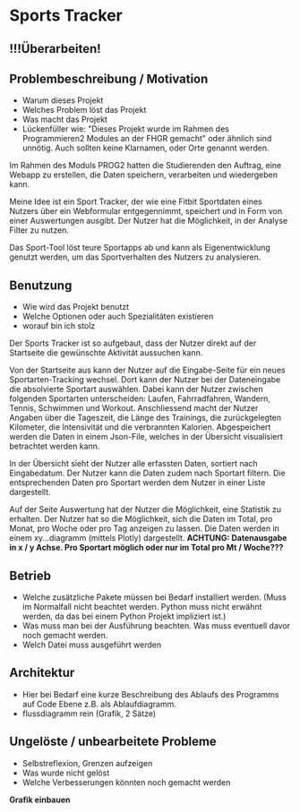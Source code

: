 # Sports Tracker
## !!!Überarbeiten!
## Problembeschreibung / Motivation
 - Warum dieses Projekt
 - Welches Problem löst das Projekt
 - Was macht das Projekt
 - Lückenfüller wie: "Dieses Projekt wurde im Rahmen des Programmieren2 Modules an der FHGR gemacht" oder ähnlich sind unnötig. Auch sollten keine Klarnamen, oder Orte genannt werden.

Im Rahmen des Moduls PROG2 hatten die Studierenden den Auftrag, 
eine Webapp zu erstellen, die Daten speichern, verarbeiten und 
wiedergeben kann.

Meine Idee ist ein Sport Tracker, der wie eine Fitbit 
Sportdaten eines Nutzers über ein Webformular entgegennimmt, 
speichert und in Form von einer Auswertungen ausgibt. Der 
Nutzer hat die Möglichkeit, in der Analyse Filter zu nutzen.

Das Sport-Tool löst teure Sportapps ab und kann als Eigenentwicklung 
genutzt werden, um das Sportverhalten des Nutzers zu analysieren. 

## Benutzung
- Wie wird das Projekt benutzt
- Welche Optionen oder auch Spezialitäten existieren
- worauf bin ich stolz

Der Sports Tracker ist so aufgebaut, dass der Nutzer direkt auf 
der Startseite die gewünschte Aktivität aussuchen kann. 

Von der Startseite aus kann der Nutzer auf die Eingabe-Seite für ein 
neues Sportarten-Tracking wechsel. Dort kann der Nutzer bei der Dateneingabe 
die absolvierte Sportart auswählen. Dabei kann der Nutzer zwischen folgenden 
Sportarten unterscheiden: Laufen, Fahrradfahren, Wandern, Tennis, Schwimmen
und Workout. Anschliessend macht der Nutzer Angaben über die Tageszeit, 
die Länge des Trainings, die zurückgelegten Kilometer, die Intensivität und die 
verbrannten Kalorien. Abgespeichert werden die Daten in einem Json-File, 
welches in der Übersicht visualisiert betrachtet werden kann.

In der Übersicht sieht der Nutzer alle erfassten Daten, sortiert nach 
Eingabedatum. Der Nutzer kann die Daten zudem nach Sportart filtern. 
Die entsprechenden Daten pro Sportart werden dem Nutzer in einer Liste 
dargestellt.

Auf der Seite Auswertung hat der Nutzer die Möglichkeit, eine Statistik
zu erhalten. Der Nutzer hat so die Möglichkeit, sich die Daten im Total, 
pro Monat, pro Woche oder pro Tag anzeigen zu lassen. Die Daten werden 
in einem xy...diagramm (mittels Plotly) dargestellt.
**ACHTUNG: Datenausgabe in x / y Achse. Pro Sportart möglich oder nur im 
Total pro Mt / Woche???**

## Betrieb
 - Welche zusätzliche Pakete müssen bei Bedarf installiert werden. (Muss im Normalfall nicht beachtet werden. Python muss nicht erwähnt werden, da das bei einem Python Projekt impliziert ist.)
 - Was muss man bei der Ausführung beachten. Was muss eventuell davor noch gemacht werden.
 - Welch Datei muss ausgeführt werden

## Architektur
- Hier bei Bedarf eine kurze Beschreibung des Ablaufs des Programms auf Code Ebene z.B. als Ablaufdiagramm.
- flussdiagramm rein (Grafik, 2 Sätze)

## Ungelöste / unbearbeitete Probleme
 - Selbstreflexion, Grenzen aufzeigen
 - Was wurde nicht gelöst
 - Welche Verbesserungen könnten noch gemacht werden
 
**Grafik einbauen**
